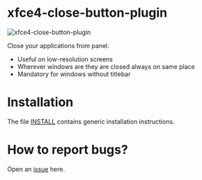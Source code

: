 # xfce4-close-button-plugin

![xfce4-close-button-plugin](https://user-images.githubusercontent.com/2571823/79015116-73efc800-7b6c-11ea-8750-ad2b9f65f8e7.jpg)

Close your applications from panel.

* Useful on low-resolution screens
* Wherever windows are they are closed always on same place
* Mandatory for windows without titlebar

Installation
============

The file [INSTALL](INSTALL) contains generic installation instructions. 


How to report bugs?
===================

Open an [issue](https://github.com/schnitzeltony/xfce4-closebutton-plugin/issues) here.


